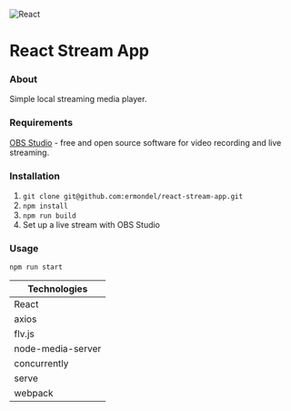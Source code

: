 ![React](https://github.com/ermondel/wiki/blob/master/files/icons48b/React48b.png)

# React Stream App

### About

Simple local streaming media player.

### Requirements

[OBS Studio](https://obsproject.com/) - free and open source software for video recording and live streaming.

### Installation

1. `git clone git@github.com:ermondel/react-stream-app.git`
2. `npm install`
3. `npm run build`
4. Set up a live stream with OBS Studio

### Usage

`npm run start`

| Technologies      |
| ----------------- |
| React             |
| axios             |
| flv.js            |
| node-media-server |
| concurrently      |
| serve             |
| webpack           |
